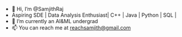 - 👋 Hi, I’m @SamjithRaj
-  Aspiring SDE | Data Analysis Enthusiast| C++ | Java | Python | SQL |
- 🌱 I’m currently an AI&ML undergrad
- 📫 You can reach me at reachsamjith@gmail.com

<!---
SamjithRaj/SamjithRaj is a ✨ special ✨ repository because its `README.md` (this file) appears on your GitHub profile.
You can click the Preview link to take a look at your changes.
--->
